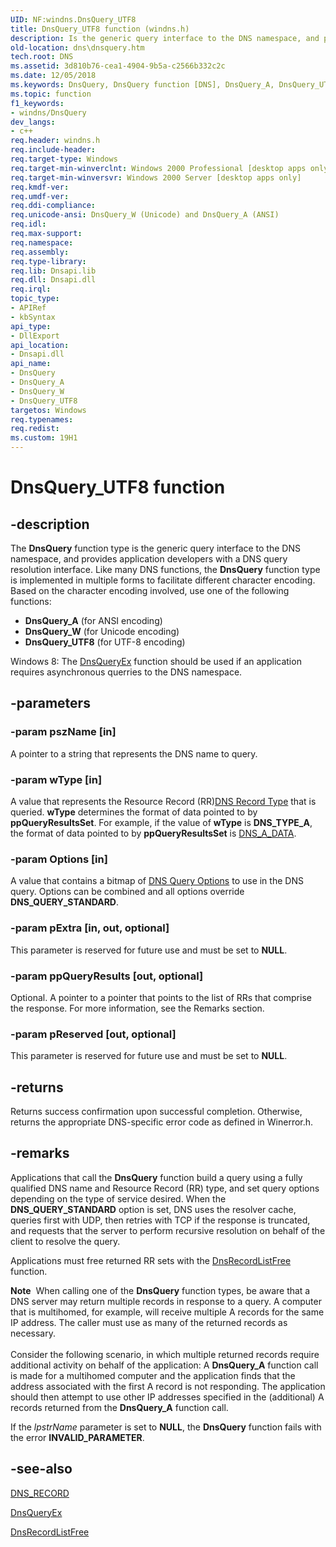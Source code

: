 ```yaml
---
UID: NF:windns.DnsQuery_UTF8
title: DnsQuery_UTF8 function (windns.h)
description: Is the generic query interface to the DNS namespace, and provides application developers with a DNS query resolution interface.
old-location: dns\dnsquery.htm
tech.root: DNS
ms.assetid: 3d810b76-cea1-4904-9b5a-c2566b332c2c
ms.date: 12/05/2018
ms.keywords: DnsQuery, DnsQuery function [DNS], DnsQuery_A, DnsQuery_UTF8, DnsQuery_W, _dns_dnsquery, dns.dnsquery, windns/DnsQuery, windns/DnsQuery_A, windns/DnsQuery_UTF8, windns/DnsQuery_W
ms.topic: function
f1_keywords:
- windns/DnsQuery
dev_langs:
- c++
req.header: windns.h
req.include-header: 
req.target-type: Windows
req.target-min-winverclnt: Windows 2000 Professional [desktop apps only]
req.target-min-winversvr: Windows 2000 Server [desktop apps only]
req.kmdf-ver: 
req.umdf-ver: 
req.ddi-compliance: 
req.unicode-ansi: DnsQuery_W (Unicode) and DnsQuery_A (ANSI)
req.idl: 
req.max-support: 
req.namespace: 
req.assembly: 
req.type-library: 
req.lib: Dnsapi.lib
req.dll: Dnsapi.dll
req.irql: 
topic_type:
- APIRef
- kbSyntax
api_type:
- DllExport
api_location:
- Dnsapi.dll
api_name:
- DnsQuery
- DnsQuery_A
- DnsQuery_W
- DnsQuery_UTF8
targetos: Windows
req.typenames: 
req.redist: 
ms.custom: 19H1
---
```


# DnsQuery_UTF8 function


## -description


The 
<b>DnsQuery</b> function type is the generic query interface to the DNS namespace, and provides application developers with a DNS query resolution interface. Like many DNS functions, the 
<b>DnsQuery</b> function type is implemented in multiple forms to facilitate different character encoding.
		Based on the character encoding involved, use one of the following functions:
<ul>
<li><b>DnsQuery_A</b> (for ANSI encoding)</li>
<li><b>DnsQuery_W</b> (for Unicode encoding)</li>
<li><b>DnsQuery_UTF8</b> (for UTF-8 encoding)</li>
</ul>Windows 8: The <a href="https://docs.microsoft.com/windows/desktop/api/windns/nf-windns-dnsqueryex">DnsQueryEx</a> function should be used if an application requires asynchronous querries to the DNS namespace.


## -parameters




### -param pszName [in]

A pointer to a string that represents the DNS name to query.


### -param wType [in]

A value that represents the Resource Record (RR)<a href="https://docs.microsoft.com/windows/desktop/DNS/dns-constants">DNS Record Type</a> that is queried. <b>wType</b> determines the format of data pointed to by <b>ppQueryResultsSet</b>. For example, if the value of <b>wType</b> is <b>DNS_TYPE_A</b>, the format of data pointed to by <b>ppQueryResultsSet</b> is <a href="https://docs.microsoft.com/windows/win32/api/windns/ns-windns-dns_a_data">DNS_A_DATA</a>.


### -param Options [in]

A value that contains a bitmap of <a href="https://docs.microsoft.com/windows/desktop/DNS/dns-constants">DNS Query  Options</a> to use in the DNS query. Options can be combined and all options override <b>DNS_QUERY_STANDARD</b>.


### -param pExtra [in, out, optional]

This parameter is reserved for future use and must be set to <b>NULL</b>. 



					


### -param ppQueryResults [out, optional]

Optional. A pointer to a pointer that points to the list of RRs that comprise the response. For more information, see the Remarks section.


### -param pReserved [out, optional]

This parameter is reserved for future use and must be set to <b>NULL</b>.


## -returns



Returns success confirmation upon successful completion. Otherwise, returns the appropriate DNS-specific error code as defined in Winerror.h.




## -remarks



Applications that call the 
<b>DnsQuery</b> function build a query using a fully qualified DNS name and Resource Record (RR) type, and set query options depending on the type of service desired. When the <b>DNS_QUERY_STANDARD</b> option is set, DNS uses the resolver cache, queries first with UDP, then retries with TCP if the response is truncated, and requests that the server to perform recursive resolution on behalf of the client to resolve the query.

Applications must free returned RR sets with the <a href="https://docs.microsoft.com/windows/desktop/api/windns/nf-windns-dnsrecordlistfree">DnsRecordListFree</a> function.

<div class="alert"><b>Note</b>  When calling one of the 
<b>DnsQuery</b> function types, be aware that a DNS server may return multiple records in response to a query. A computer that is multihomed, for example, will receive multiple A records for the same IP address. The caller must use as many of the returned records as necessary.</div>
<div> </div>
Consider the following scenario, in which multiple returned records require additional activity on behalf of the application: A <b>DnsQuery_A</b> function call is made for a multihomed computer and the application finds that the address associated with the first A record is not responding. The application should then attempt to use other IP addresses specified in the (additional) A records returned from the <b>DnsQuery_A</b> function call.

 If the <i>lpstrName </i> parameter is set to <b>NULL</b>, the <b>DnsQuery</b> function fails with the error <b>INVALID_PARAMETER</b>.




## -see-also




<a href="https://docs.microsoft.com/windows/win32/api/windns/ns-windns-dns_recorda">DNS_RECORD</a>



<a href="https://docs.microsoft.com/windows/desktop/api/windns/nf-windns-dnsqueryex">DnsQueryEx</a>



<a href="https://docs.microsoft.com/windows/desktop/api/windns/nf-windns-dnsrecordlistfree">DnsRecordListFree</a>
 

 

